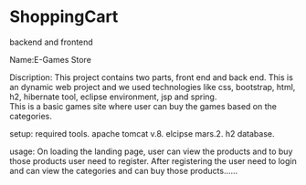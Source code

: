 # ShoppingCart
backend and frontend

Name:E-Games Store


Discription: This project contains two parts, front end and back end.
This is an dynamic web project and we used technologies like css, bootstrap, html, h2, hibernate tool, eclipse environment, jsp and spring.  
This is a basic games site where user can buy the  games based on the categories.

setup:
required tools. 
apache tomcat v.8.
elcipse mars.2.
h2 database.



usage:
On loading the landing page, user can view the products and to buy those products user need to register.
After registering the user need to login and can view the categories and can buy those products......
